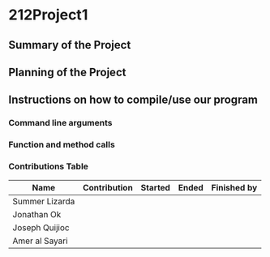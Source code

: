 # 212Project1

## Summary of the Project

## Planning of the Project

## Instructions on how to compile/use our program

### Command line arguments

### Function and method calls


### Contributions Table

| Name | Contribution | Started | Ended | Finished by |
| ---- | ------ | ------ | ------ | ------ |
| Summer Lizarda | | | | |
| Jonathan Ok | | | | |
| Joseph Quijioc | | | | |
| Amer al Sayari | | | | |
